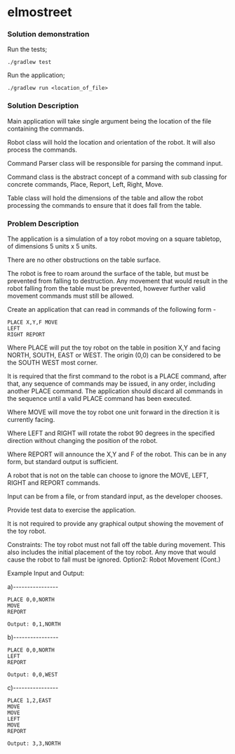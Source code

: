 # elmostreet

### Solution demonstration

Run the tests;
```
./gradlew test
```

Run the application;
```
./gradlew run <location_of_file>
```

### Solution Description

Main application will take single argument being the location of the file containing the commands.

Robot class will hold the location and orientation of the robot.  It will also process the commands.

Command Parser class will be responsible for parsing the command input.

Command class is the abstract concept of a command with sub classing for concrete commands, Place, Report, Left, Right, Move.

Table class will hold the dimensions of the table and allow the robot processing the commands to ensure that it does fall from the table.

### Problem Description

The application is a simulation of a toy robot moving on a square tabletop, of dimensions 5 units x 5 units.

There are no other obstructions on the table surface.

The robot is free to roam around the surface of the table, but must be prevented from falling to destruction. Any movement that would result in the robot falling from the table must be prevented, however further valid movement commands must still be allowed.

Create an application that can read in commands of the following form -

```
PLACE X,Y,F MOVE
LEFT
RIGHT REPORT
```

Where PLACE will put the toy robot on the table in position X,Y and facing NORTH, SOUTH, EAST or WEST. The origin (0,0) can be considered to be the SOUTH WEST most corner.

It is required that the first command to the robot is a PLACE command, after that, any sequence of commands may be issued, in any order, including another PLACE command. The application should discard all commands in the sequence until a valid PLACE command has been executed.

Where MOVE will move the toy robot one unit forward in the direction it is currently facing.

Where LEFT and RIGHT will rotate the robot 90 degrees in the specified direction without changing the position of the robot.

Where REPORT will announce the X,Y and F of the robot. This can be in any form, but standard output is sufficient.

A robot that is not on the table can choose to ignore the MOVE, LEFT, RIGHT and REPORT commands.

Input can be from a file, or from standard input, as the developer chooses.

Provide test data to exercise the application.

It is not required to provide any graphical output showing the movement of the toy robot.

Constraints:
The toy robot must not fall off the table during movement. This also includes the initial placement of the toy robot. Any move that would cause the robot to fall must be ignored.
Option2: Robot Movement (Cont.)

Example Input and Output:

a)---------------- 
```
PLACE 0,0,NORTH 
MOVE
REPORT
```
```
Output: 0,1,NORTH
```
b)---------------- 
```
PLACE 0,0,NORTH 
LEFT
REPORT
```
```
Output: 0,0,WEST
```
c)---------------- 
```
PLACE 1,2,EAST 
MOVE
MOVE
LEFT
MOVE
REPORT
```
```
Output: 3,3,NORTH
```